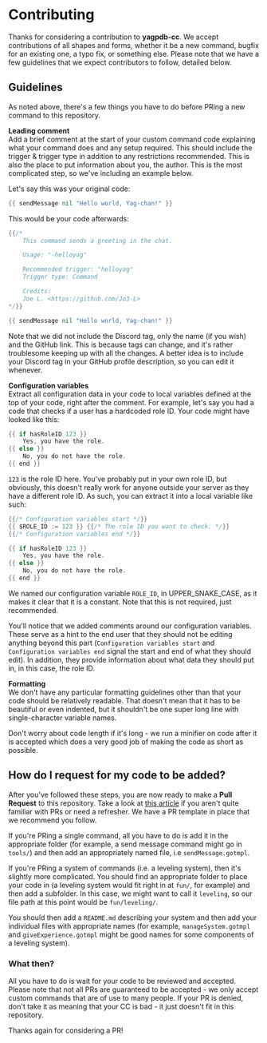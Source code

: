 # Contributing

Thanks for considering a contribution to **yagpdb-cc**. We accept contributions of all shapes and forms, whether it be a new command, bugfix for an existing one, a typo fix, or something else. Please note that we have a few guidelines that we expect contributors to follow, detailed below.

## Guidelines

As noted above, there's a few things you have to do before PRing a new command to this repository.

**Leading comment**<br>
Add a brief comment at the start of your custom command code explaining what your command does and any setup required. This should include the trigger & trigger type in addition to any restrictions recommended. This is also the place to put information about you, the author. This is the most complicated step, so we've including an example below.

Let's say this was your original code:

```go
{{ sendMessage nil "Hello world, Yag-chan!" }}
```

This would be your code afterwards:

```go
{{/*
	This command sends a greeting in the chat.

	Usage: "-helloyag"

	Recommended trigger: "helloyag"
	Trigger type: Command

	Credits:
	Joe L. <https://github.com/Jo3-L>
*/}}

{{ sendMessage nil "Hello world, Yag-chan!" }}
```

Note that we did not include the Discord tag, only the name (if you wish) and the GitHub link. This is because tags can change, and it's rather troublesome keeping up with all the changes. A better idea is to include your Discord tag in your GitHub profile description, so you can edit it whenever.

**Configuration variables**<br>
Extract all configuration data in your code to local variables defined at the top of your code, right after the comment. For example, let's say you had a code that checks if a user has a hardcoded role ID. Your code might have looked like this:

```go
{{ if hasRoleID 123 }}
	Yes, you have the role.
{{ else }}
	No, you do not have the role.
{{ end }}
```

`123` is the role ID here. You've probably put in your own role ID, but obviously, this doesn't really work for anyone outside your server as they have a different role ID. As such, you can extract it into a local variable like such:

```go
{{/* Configuration variables start */}}
{{ $ROLE_ID := 123 }} {{/* The role ID you want to check. */}}
{{/* Configuration variables end */}}

{{ if hasRoleID 123 }}
	Yes, you have the role.
{{ else }}
	No, you do not have the role.
{{ end }}
```

We named our configuration variable `ROLE_ID`, in UPPER_SNAKE_CASE, as it makes it clear that it is a constant. Note that this is not required, just recommended.

You'll notice that we added comments around our configuration variables. These serve as a hint to the end user that they should not be editing anything beyond this part (`Configuration variables start` and `Configuration variables end` signal the start and end of what they should edit). In addition, they provide information about what data they should put in, in this case, the role ID.

**Formatting**<br>
We don't have any particular formatting guidelines other than that your code should be relatively readable. That doesn't mean that it has to be beautiful or even indented, but it shouldn't be one super long line with single-character variable names.

Don't worry about code length if it's long - we run a minifier on code after it is accepted which does a very good job of making the code as short as possible.

## How do I request for my code to be added?

After you've followed these steps, you are now ready to make a **Pull Request** to this repository. Take a look at [this article](https://docs.github.com/en/free-pro-team@latest/github/collaborating-with-issues-and-pull-requests/creating-a-pull-request) if you aren't quite familiar with PRs or need a refresher. We have a PR template in place that we recommend you follow.

If you're PRing a single command, all you have to do is add it in the appropriate folder (for example, a send message command might go in `tools/`) and then add an appropriately named file, i.e `sendMessage.gotmpl`.

If you're PRing a system of commands (i.e. a leveling system), then it's slightly more complicated. You should find an appropriate folder to place your code in (a leveling system would fit right in at `fun/`, for example) and then add a subfolder. In this case, we might want to call it `leveling`, so our file path at this point would be `fun/leveling/`.

You should then add a `README.md` describing your system and then add your individual files with appropriate names (for example, `manageSystem.gotmpl` and `giveExperience.gotmpl` might be good names for some components of a leveling system).

### What then?

All you have to do is wait for your code to be reviewed and accepted. Please note that not all PRs are guaranteed to be accepted - we only accept custom commands that are of use to many people. If your PR is denied, don't take it as meaning that your CC is bad - it just doesn't fit in this repository.

Thanks again for considering a PR!
